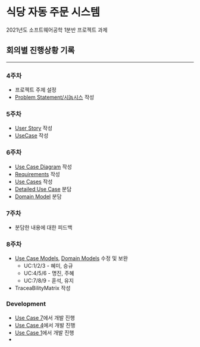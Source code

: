 # 식당 자동 주문 시스템

2021년도 소프트웨어공학 1분반 프로젝트 과제

## 회의별 진행상황 기록

---

### 4주차

- 프로젝트 주제 설정
- [Problem Statement/시놉시스](./ProblemStatement/ProblemStatement.md) 작성

### 5주차

- [User Story](RAD/Requirements.md) 작성
- [UseCase](UseCaseDiagram/UseCase.md) 작성

### 6주차
- [Use Case Diagram](UseCaseDiagram/UseCaseDiagram_revised.pdf) 작성
- [Requirements](Requirements/Requirements.docx) 작성
- [Use Cases](https://github.com/JardinDelSol/Automated-Canteen-Ordering-System-using-Android/blob/main/UseCaseModel/Use%20Cases(with%20Traceability%20Matrix).docx) 작성
- [Detailed Use Case](UseCaseModel) 분담
- [Domain Model](DomainModels) 분담


### 7주차
- 분담한 내용에 대한 피드백

### 8주차
- [Use Case Models](UseCaseModel), [Domain Models](DomainModels) 수정 및 보완
    - UC:1/2/3 - 혜미, 승규
    - UC:4/5/6 - 명진, 주혜
    - UC:7/8/9 - 훈석, 유지
- TraceaBilityMatrix 작성

### Development
- [Use Case 7](https://github.com/JardinDelSol/Automated-Canteen-Ordering-System-UC7)에서 개발 진행
- [Use Case 4](https://github.com/pithesun/lookMenu)에서 개발 진행
- [Use Case 1](https://github.com/leehyemie/Automated-Canteen-Ordering-System-using_Make-Order)에서 개발 진행 
- 
